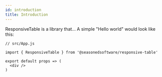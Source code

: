 ```yaml
---
id: introduction
title: Introduction
---
```


ResponsiveTable is a library that... A simple "Hello world" would look like this:

```
// src/App.js

import { ResponsiveTable } from '@seasonedsoftware/responsive-table'

export default props => (
  <div />
)
```
